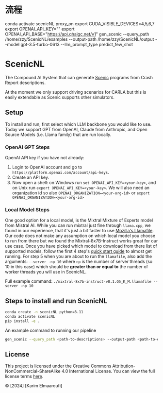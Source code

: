 # 流程
conda activate scenicNL
proxy_on
export CUDA_VISIBLE_DEVICES=4,5,6,7
export OPENAI_API_KEY=""
export OPENAI_API_BASE="https://api.qhaigc.net/v1"
gen_scenic --query_path /home/zzy/ScenicNL/examples --output-path /home/zzy/ScenicNL/output --model gpt-3.5-turbo-0613 --llm_prompt_type predict_few_shot





# ScenicNL

The Compound AI System that can generate [Scenic](https://github.com/BerkeleyLearnVerify/Scenic) programs from Crash Report descriptions.

At the moment we only support driving scenarios for CARLA but this is easily extendable as Scenic supports other simulators.

## Setup
To install and run, first select which LLM backbone you would like to use. 
Today we support GPT from OpenAI, Claude from Anthropic, and Open Source Models (i.e. Llama family) that are run locally.

### OpenAI GPT Steps
OpenAI API key if you have not already:
1. Login to OpenAI account and go to `https://platform.openai.com/account/api-keys`.
2. Create an API key.
3. Now open a shell: on Windows run `set OPENAI_API_KEY=<your-key>`, and on Unix run `export OPENAI_API_KEY=<your-key>`.
   We will also need an organization id so also `OPENAI_ORGANIZATION=<your-org-id>` or `export OPENAI_ORGANIZATION=<your-org-id>`

### Local Model Steps
One good option for a local model, is the Mixtral Mixture of Experts model from Mistral AI.
While you can run mixtral just fine through `llama.cpp`, we found in our experience, that it's just a bit faster
to use [Mozilla's Llamafile](https://github.com/Mozilla-Ocho/llamafile). Our code does not make any assumption 
on which local model you choose to run from there but we found the Mixtral-8x7B-Instruct works great for our use case.
Once you have picked which model to download from there list of supported models, follow the first 4 step's 
[quick start guide](https://github.com/Mozilla-Ocho/llamafile) to almost get running.
For step 5 when you are about to run the `llamafile`, also add the arguments: `--server -np 10` where `np` is the 
number of server threads (so 10 in this case) which should be **greater than or equal to** the number of worker threads you will use 
in ScenicNL.

Full example command:
`./mixtral-8x7b-instruct-v0.1.Q5_K_M.llamafile --server -np 10`


## Steps to install and run ScenicNL
```bash
conda create -n scenicNL python=3.11
conda activate scenicNL
pip install -e .
```

An example command to running our pipeline
```bash
gen_scenic --query_path <path-to-descriptions> --output-path <path-to-output> --model gpt-3.5-turbo-0613 --llm_prompt_type predict_few_shot
```

## License

This project is licensed under the Creative Commons Attribution-NonCommercial-ShareAlike 4.0 International License. You can view the full license terms [here](https://creativecommons.org/licenses/by-nc-sa/4.0/).

© [2024] [Karim Elmaaroufi]

